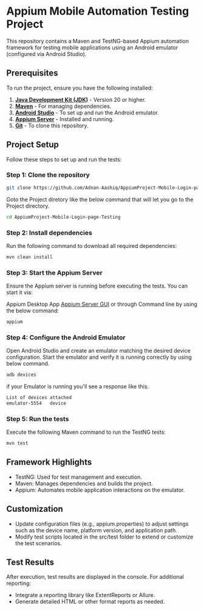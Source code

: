 # Appium Mobile Automation Testing Project

This repository contains a Maven and TestNG-based Appium automation framework for testing mobile applications using an Android emulator (configured via Android Studio).

## Prerequisites

To run the project, ensure you have the following installed:

1. **[Java Development Kit (JDK)](https://www.oracle.com/java/technologies/javase-jdk11-downloads.html)** - Version 20 or higher.
2. **[Maven](https://maven.apache.org/download.cgi)** - For managing dependencies.
3. **[Android Studio](https://developer.android.com/studio)** - To set up and run the Android emulator.
4. **[Appium Server](https://appium.io/downloads.html)** - Installed and running.
5. **[Git](https://git-scm.com/downloads)** - To clone this repository.

## Project Setup

Follow these steps to set up and run the tests:

### Step 1: Clone the repository
```bash
git clone https://github.com/Adnan-Aashiq/AppiumProject-Mobile-Login-page-Testing.git
```
Goto the Project diretory like the below command that will let you go to the Project directory.
```bash
cd AppiumProject-Mobile-Login-page-Testing
```
### Step 2: Install dependencies
Run the following command to download all required dependencies:

```bash
mvn clean install
```
### Step 3: Start the Appium Server
Ensure the Appium server is running before executing the tests. You can start it via:

Appium Desktop App [Appium Server GUI](https://github.com/appium/appium-desktop/releases/tag/v1.22.3-4) or through Command line by using the below command:
```bash
appium
```
### Step 4: Configure the Android Emulator
Open Android Studio and create an emulator matching the desired device configuration.
Start the emulator and verify it is running correctly by using below command.
```bash
adb devices
```
if your Emulator is running you'll see a response like this.
```bash
List of devices attached
emulator-5554	device
```
### Step 5: Run the tests
Execute the following Maven command to run the TestNG tests:

```bash
mvn test
```
## Framework Highlights
* TestNG: Used for test management and execution.
* Maven: Manages dependencies and builds the project.
* Appium: Automates mobile application interactions on the emulator.
## Customization
* Update configuration files (e.g., appium.properties) to adjust settings such as the device name, platform version, and application path.
* Modify test scripts located in the src/test folder to extend or customize the test scenarios.
## Test Results
After execution, test results are displayed in the console. For additional reporting:

* Integrate a reporting library like ExtentReports or Allure.
* Generate detailed HTML or other format reports as needed.
